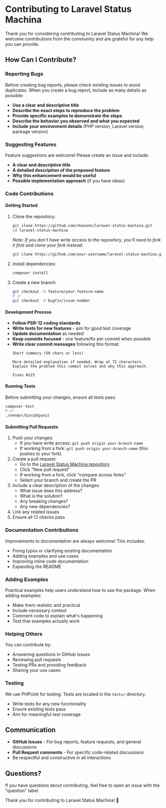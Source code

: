 # Contributing to Laravel Status Machina

Thank you for considering contributing to Laravel Status Machina! We welcome contributions from the community and
are grateful
for any help you can provide.

## How Can I Contribute?

### Reporting Bugs

Before creating bug reports, please check existing issues to avoid duplicates. When you create a bug report, include as
many details as possible:

- **Use a clear and descriptive title**
- **Describe the exact steps to reproduce the problem**
- **Provide specific examples to demonstrate the steps**
- **Describe the behavior you observed and what you expected**
- **Include your environment details** (PHP version, Laravel version, package version)

### Suggesting Features

Feature suggestions are welcome! Please create an issue and include:

- **A clear and descriptive title**
- **A detailed description of the proposed feature**
- **Why this enhancement would be useful**
- **Possible implementation approach** (if you have ideas)

### Code Contributions

#### Getting Started

1. Clone the repository:
   ```bash
   git clone https://github.com/shavonn/laravel-status-machina.git
   cd laravel-status-machina
   ```

   *Note: If you don't have write access to the repository, you'll need to fork it first and clone your fork instead:*
   ```bash
   git clone https://github.com/your-username/laravel-status-machina.git
   ```

2. Install dependencies:
   ```bash
   composer install
   ```

3. Create a new branch:
   ```bash
   git checkout -b feature/your-feature-name
   # or
   git checkout -b bugfix/issue-number
   ```

#### Development Process

- **Follow PSR-12 coding standards**
- **Write tests for new features** - aim for good test coverage
- **Update documentation** as needed
- **Keep commits focused** - one feature/fix per commit when possible
- **Write clear commit messages** following this format:
  ```
  Short summary (50 chars or less)
  
  More detailed explanation if needed. Wrap at 72 characters.
  Explain the problem this commit solves and why this approach.
  
  Fixes #123
  ```

#### Running Tests

Before submitting your changes, ensure all tests pass:

```bash
composer test
# or
./vendor/bin/phpunit
```

#### Submitting Pull Requests

1. Push your changes:
    - If you have write access: `git push origin your-branch-name`
    - If working from a fork: `git push origin your-branch-name` (this pushes to your fork)
2. Create a pull request:
    - Go to the [Laravel Status Machina repository](https://github.com/shavonn/laravel-status-machina)
    - Click "New pull request"
    - If working from a fork, click "compare across forks"
    - Select your branch and create the PR
3. Include a clear description of the changes:
    - What issue does this address?
    - What is the solution?
    - Any breaking changes?
    - Any new dependencies?
4. Link any related issues
5. Ensure all CI checks pass

### Documentation Contributions

Improvements to documentation are always welcome! This includes:

- Fixing typos or clarifying existing documentation
- Adding examples and use cases
- Improving inline code documentation
- Expanding the README

### Adding Examples

Practical examples help users understand how to use the package. When adding examples:

- Make them realistic and practical
- Include necessary context
- Comment code to explain what's happening
- Test that examples actually work

### Helping Others

You can contribute by:

- Answering questions in GitHub issues
- Reviewing pull requests
- Testing PRs and providing feedback
- Sharing your use cases

### Testing

We use PHPUnit for testing. Tests are located in the `tests/` directory.

- Write tests for any new functionality
- Ensure existing tests pass
- Aim for meaningful test coverage

## Communication

- **GitHub Issues** - For bug reports, feature requests, and general discussions
- **Pull Request comments** - For specific code-related discussions
- Be respectful and constructive in all interactions

## Questions?

If you have questions about contributing, feel free to open an issue with the "question" label.

Thank you for contributing to Laravel Status Machina! 🎉
